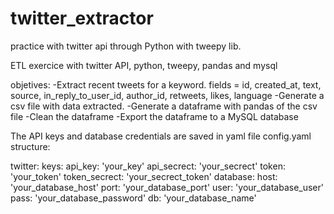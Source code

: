 # twitter_extractor
practice with twitter api through Python with tweepy lib.

ETL exercice with twitter API, python, tweepy, pandas and mysql

objetives:
  -Extract recent tweets for a keyword. 
    fields = id, created_at, text, source, in_reply_to_user_id, author_id, retweets, likes, language
  -Generate a csv file with data extracted.
  -Generate a dataframe with pandas of the csv file
  -Clean the dataframe
  -Export the dataframe to a MySQL database


The API keys and database credentials are saved in yaml file
config.yaml structure:

twitter:
  keys:
    api_key: 'your_key'
    api_secrect: 'your_secrect'
    token: 'your_token'
    token_secrect: 'your_secrect_token'
database:
  host: 'your_database_host'
  port: 'your_database_port'
  user: 'your_database_user'
  pass: 'your_database_password'
  db: 'your_database_name'
